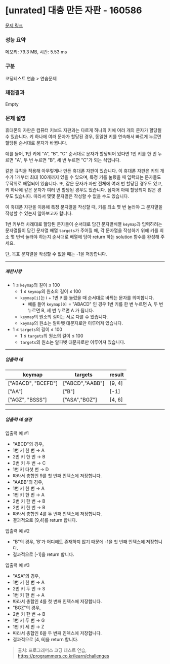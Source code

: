 # [unrated] 대충 만든 자판 - 160586 

[문제 링크](https://school.programmers.co.kr/learn/courses/30/lessons/160586) 

### 성능 요약

메모리: 79.3 MB, 시간: 5.53 ms

### 구분

코딩테스트 연습 > 연습문제

### 채점결과

Empty

### 문제 설명

<p>휴대폰의 자판은 컴퓨터 키보드 자판과는 다르게 하나의 키에 여러 개의 문자가 할당될 수 있습니다. 키 하나에 여러 문자가 할당된 경우, 동일한 키를 연속해서 빠르게 누르면 할당된 순서대로 문자가 바뀝니다. </p>

<p>예를 들어, 1번 키에 "A", "B", "C" 순서대로 문자가 할당되어 있다면 1번 키를 한 번 누르면 "A", 두 번 누르면 "B", 세 번 누르면 "C"가 되는 식입니다. </p>

<p>같은 규칙을 적용해 아무렇게나 만든 휴대폰 자판이 있습니다. 이 휴대폰 자판은 키의 개수가 1개부터 최대 100개까지 있을 수 있으며, 특정 키를 눌렀을 때 입력되는 문자들도 무작위로 배열되어 있습니다. 또, 같은 문자가 자판 전체에 여러 번 할당된 경우도 있고, 키 하나에 같은 문자가 여러 번 할당된 경우도 있습니다. 심지어 아예 할당되지 않은 경우도 있습니다. 따라서 몇몇 문자열은 작성할 수 없을 수도 있습니다. </p>

<p>이 휴대폰 자판을 이용해 특정 문자열을 작성할 때, 키를 최소 몇 번 눌러야 그 문자열을 작성할 수 있는지 알아보고자 합니다. </p>

<p>1번 키부터 차례대로 할당된 문자들이 순서대로 담긴 문자열배열 <code>keymap</code>과 입력하려는 문자열들이 담긴 문자열 배열 <code>targets</code>가 주어질 때, 각 문자열을 작성하기 위해 키를 최소 몇 번씩 눌러야 하는지 순서대로 배열에 담아 return 하는 solution 함수를 완성해 주세요. </p>

<p>단, 목표 문자열을 작성할 수 없을 때는 -1을 저장합니다.</p>

<hr>

<h5>제한사항</h5>

<ul>
<li>1 ≤ <code>keymap</code>의 길이 ≤ 100

<ul>
<li>1 ≤ <code>keymap</code>의 원소의 길이 ≤ 100</li>
<li><code>keymap[i]</code>는 i + 1번 키를 눌렀을 때 순서대로 바뀌는 문자를 의미합니다.

<ul>
<li>예를 들어 <code>keymap[0]</code> = "ABACD" 인 경우 1번 키를 한 번 누르면 A, 두 번 누르면 B, 세 번 누르면 A 가 됩니다.</li>
</ul></li>
<li><code>keymap</code>의 원소의 길이는 서로 다를 수 있습니다.</li>
<li><code>keymap</code>의 원소는 알파벳 대문자로만 이루어져 있습니다.</li>
</ul></li>
<li>1 ≤ <code>targets</code>의 길이 ≤ 100

<ul>
<li>1 ≤ <code>targets</code>의 원소의 길이 ≤ 100</li>
<li><code>targets</code>의 원소는 알파벳 대문자로만 이루어져 있습니다.</li>
</ul></li>
</ul>

<hr>

<h5>입출력 예</h5>
<table class="table">
        <thead><tr>
<th>keymap</th>
<th>targets</th>
<th>result</th>
</tr>
</thead>
        <tbody><tr>
<td>["ABACD", "BCEFD"]</td>
<td>["ABCD","AABB"]</td>
<td>[9, 4]</td>
</tr>
<tr>
<td>["AA"]</td>
<td>["B"]</td>
<td>[-1]</td>
</tr>
<tr>
<td>["AGZ", "BSSS"]</td>
<td>["ASA","BGZ"]</td>
<td>[4, 6]</td>
</tr>
</tbody>
      </table>
<hr>

<h5>입출력 예 설명</h5>

<p>입출력 예 #1 </p>

<ul>
<li>"ABCD"의 경우, </li>
<li>1번 키 한 번 → A </li>
<li>2번 키 한 번 → B </li>
<li>2번 키 두 번 → C </li>
<li>1번 키 다섯 번 → D </li>
<li>따라서 총합인 9를 첫 번째 인덱스에 저장합니다. </li>
<li>"AABB"의 경우, </li>
<li>1번 키 한 번 → A </li>
<li>1번 키 한 번 → A </li>
<li>2번 키 한 번 → B </li>
<li>2번 키 한 번 → B </li>
<li>따라서 총합인 4를 두 번째 인덱스에 저장합니다. </li>
<li>결과적으로 [9,4]를 return 합니다. </li>
</ul>

<p>입출력 예 #2 </p>

<ul>
<li>"B"의 경우, 'B'가 어디에도 존재하지 않기 때문에 -1을 첫 번째 인덱스에 저장합니다. </li>
<li>결과적으로 [-1]을 return 합니다. </li>
</ul>

<p>입출력 예 #3 </p>

<ul>
<li>"ASA"의 경우, </li>
<li>1번 키 한 번 → A </li>
<li>2번 키 두 번 → S </li>
<li>1번 키 한 번 → A </li>
<li>따라서 총합인 4를 첫 번째 인덱스에 저장합니다. </li>
<li>"BGZ"의 경우, </li>
<li>2번 키 한 번 → B </li>
<li>1번 키 두 번 → G </li>
<li>1번 키 세 번 → Z </li>
<li>따라서 총합인 6을 두 번째 인덱스에 저장합니다. </li>
<li>결과적으로 [4, 6]을 return 합니다.</li>
</ul>


> 출처: 프로그래머스 코딩 테스트 연습, https://programmers.co.kr/learn/challenges